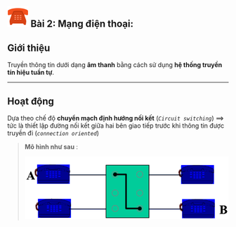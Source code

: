 ## ![icons8-telephone.png](https://raw.githubusercontent.com/Zenfection/Image/master/2021/07/26-18-30-56-icons8-telephone.png) Bài 2: Mạng điện thoại:

## Giới thiệu

Truyền thông tin dưới dạng **âm thanh** bằng cách sử dụng **hệ thống truyền tín hiệu tuần tự**.

---

## Hoạt động

Dựa theo chế độ **chuyển mạch định hướng nối kết** (*`Circuit switching`*) ==> tức là thiết lập đường nối kết giữa hai bên giao tiếp trước khi thông tin được truyền đi (*`connection oriented`*)

> **Mô hình như sau** : 
> 
> <img src="https://raw.githubusercontent.com/Zenfection/Image/master/2021/07/25-13-16-04-output-onlinepngtools.png" title="" alt="outputonlinepngtoolspng" width="576">
